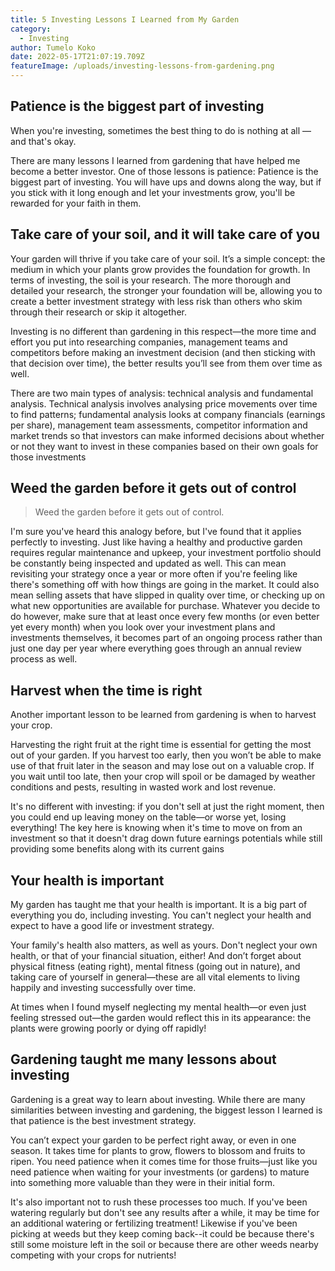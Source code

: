 ```yaml
---
title: 5 Investing Lessons I Learned from My Garden
category:
  - Investing
author: Tumelo Koko
date: 2022-05-17T21:07:19.709Z
featureImage: /uploads/investing-lessons-from-gardening.png
---
```

## Patience is the biggest part of investing

When you're investing, sometimes the best thing to do is nothing at all — and that's okay.

There are many lessons I learned from gardening that have helped me become a better investor. One of those lessons is patience: Patience is the biggest part of investing. You will have ups and downs along the way, but if you stick with it long enough and let your investments grow, you'll be rewarded for your faith in them.

## Take care of your soil, and it will take care of you

Your garden will thrive if you take care of your soil. It’s a simple concept: the medium in which your plants grow provides the foundation for growth. In terms of investing, the soil is your research. The more thorough and detailed your research, the stronger your foundation will be, allowing you to create a better investment strategy with less risk than others who skim through their research or skip it altogether.

Investing is no different than gardening in this respect—the more time and effort you put into researching companies, management teams and competitors before making an investment decision (and then sticking with that decision over time), the better results you’ll see from them over time as well.

There are two main types of analysis: technical analysis and fundamental analysis. Technical analysis involves analysing price movements over time to find patterns; fundamental analysis looks at company financials (earnings per share), management team assessments, competitor information and market trends so that investors can make informed decisions about whether or not they want to invest in these companies based on their own goals for those investments

## Weed the garden before it gets out of control

> Weed the garden before it gets out of control.

I'm sure you've heard this analogy before, but I've found that it applies perfectly to investing. Just like having a healthy and productive garden requires regular maintenance and upkeep, your investment portfolio should be constantly being inspected and updated as well. This can mean revisiting your strategy once a year or more often if you're feeling like there's something off with how things are going in the market. It could also mean selling assets that have slipped in quality over time, or checking up on what new opportunities are available for purchase. Whatever you decide to do however, make sure that at least once every few months (or even better yet every month) when you look over your investment plans and investments themselves, it becomes part of an ongoing process rather than just one day per year where everything goes through an annual review process as well.

## Harvest when the time is right

Another important lesson to be learned from gardening is when to harvest your crop.

Harvesting the right fruit at the right time is essential for getting the most out of your garden. If you harvest too early, then you won’t be able to make use of that fruit later in the season and may lose out on a valuable crop. If you wait until too late, then your crop will spoil or be damaged by weather conditions and pests, resulting in wasted work and lost revenue.

It's no different with investing: if you don't sell at just the right moment, then you could end up leaving money on the table—or worse yet, losing everything! The key here is knowing when it's time to move on from an investment so that it doesn't drag down future earnings potentials while still providing some benefits along with its current gains

## Your health is important

My garden has taught me that your health is important. It is a big part of everything you do, including investing. You can't neglect your health and expect to have a good life or investment strategy.

Your family's health also matters, as well as yours. Don't neglect your own health, or that of your financial situation, either! And don’t forget about physical fitness (eating right), mental fitness (going out in nature), and taking care of yourself in general—these are all vital elements to living happily and investing successfully over time.

At times when I found myself neglecting my mental health—or even just feeling stressed out—the garden would reflect this in its appearance: the plants were growing poorly or dying off rapidly!

## Gardening taught me many lessons about investing

Gardening is a great way to learn about investing. While there are many similarities between investing and gardening, the biggest lesson I learned is that patience is the best investment strategy.

You can’t expect your garden to be perfect right away, or even in one season. It takes time for plants to grow, flowers to blossom and fruits to ripen. You need patience when it comes time for those fruits—just like you need patience when waiting for your investments (or gardens) to mature into something more valuable than they were in their initial form.

It's also important not to rush these processes too much. If you've been watering regularly but don't see any results after a while, it may be time for an additional watering or fertilizing treatment! Likewise if you've been picking at weeds but they keep coming back--it could be because there's still some moisture left in the soil or because there are other weeds nearby competing with your crops for nutrients!